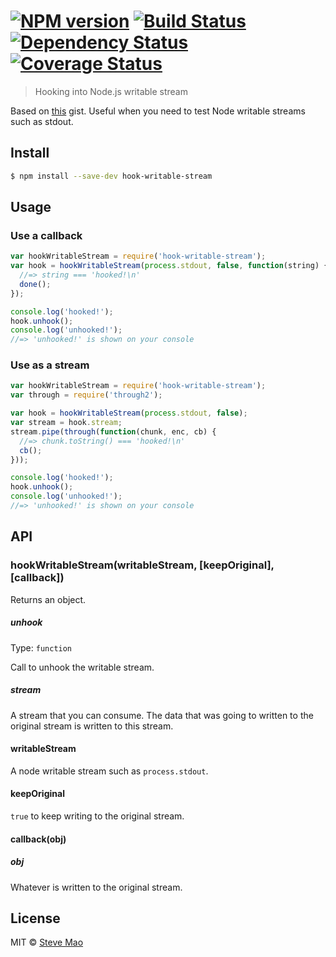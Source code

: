 #  [![NPM version][npm-image]][npm-url] [![Build Status][travis-image]][travis-url] [![Dependency Status][daviddm-image]][daviddm-url] [![Coverage Status][coveralls-image]][coveralls-url]

> Hooking into Node.js writable stream


Based on [this](https://gist.github.com/pguillory/729616) gist. Useful when you need to test Node writable streams such as stdout.


## Install

```sh
$ npm install --save-dev hook-writable-stream
```


## Usage

### Use a callback

```js
var hookWritableStream = require('hook-writable-stream');
var hook = hookWritableStream(process.stdout, false, function(string) {
  //=> string === 'hooked!\n'
  done();
});

console.log('hooked!');
hook.unhook();
console.log('unhooked!');
//=> 'unhooked!' is shown on your console
```

### Use as a stream

```js
var hookWritableStream = require('hook-writable-stream');
var through = require('through2');

var hook = hookWritableStream(process.stdout, false);
var stream = hook.stream;
stream.pipe(through(function(chunk, enc, cb) {
  //=> chunk.toString() === 'hooked!\n'
  cb();
}));

console.log('hooked!');
hook.unhook();
console.log('unhooked!');
//=> 'unhooked!' is shown on your console
```


## API

### hookWritableStream(writableStream, [keepOriginal], [callback])

Returns an object.

##### unhook

Type: `function`

Call to unhook the writable stream.

##### stream

A stream that you can consume. The data that was going to written to the original stream is written to this stream.

#### writableStream

A node writable stream such as `process.stdout`.

#### keepOriginal

`true` to keep writing to the original stream.

#### callback(obj)

##### obj

Whatever is written to the original stream.


## License

MIT © [Steve Mao](https://github.com/stevemao)


[npm-image]: https://badge.fury.io/js/hook-writable-stream.svg
[npm-url]: https://npmjs.org/package/hook-writable-stream
[travis-image]: https://travis-ci.org/stevemao/hook-writable-stream.svg?branch=master
[travis-url]: https://travis-ci.org/stevemao/hook-writable-stream
[daviddm-image]: https://david-dm.org/stevemao/hook-writable-stream.svg?theme=shields.io
[daviddm-url]: https://david-dm.org/stevemao/hook-writable-stream
[coveralls-image]: https://coveralls.io/repos/stevemao/hook-writable-stream/badge.svg
[coveralls-url]: https://coveralls.io/r/stevemao/hook-writable-stream
